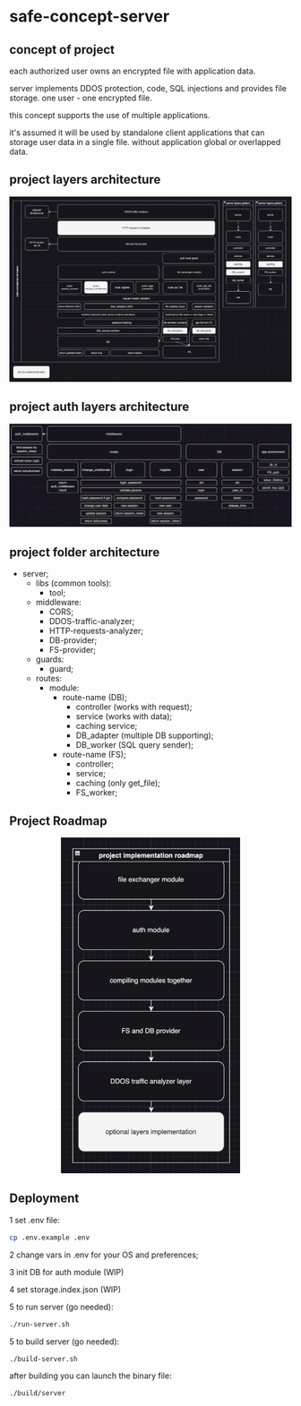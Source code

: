 # safe-concept-server

## concept of project
each authorized user owns an encrypted file with application data.

server implements DDOS protection, code, SQL injections and provides file storage.
one user - one encrypted file.

this concept supports the use of multiple applications.

it's assumed it will be used by standalone client applications that can storage user data in a single file. without application global or overlapped data.

## project layers architecture
![layers.jpg](./readme-assets/layers.jpg)

## project auth layers architecture
![layers.jpg](./readme-assets/auth-layers.jpg)

## project folder architecture
- server;
	- libs (common tools):
		- tool;
	- middleware:
		- CORS;
		- DDOS-traffic-analyzer;
		- HTTP-requests-analyzer;
		- DB-provider;
		- FS-provider;
	- guards:
		- guard;
	- routes:
		- module:
			- route-name (DB);
				- controller (works with request);
				- service (works with data);
				- caching service;
				- DB_adapter (multiple DB supporting);
				- DB_worker (SQL query sender);
			- route-name (FS);
				- controller;
				- service;
				- caching (only get_file);
				- FS_worker;

## Project Roadmap
<p align="center">
	<img src="readme-assets/roadmap.jpg" height="600">
</p>

## Deployment
1 set .env file:
```bash
cp .env.example .env
```

2 change vars in .env for your OS and preferences;

3 init DB for auth module (WIP)

4 set storage.index.json (WIP)

5 to run server (go needed):
```bash
./run-server.sh
```

5 to build server (go needed):
```bash
./build-server.sh
```

after building you can launch the binary file:
```bash
./build/server
```
